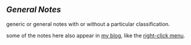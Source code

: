 ## _General Notes_
generic or general notes with or without a particular classification.

some of the notes here also appear in [my blog](https://www.pimp-my-rig.com/), like the [right-click menu](https://www.pimp-my-rig.com/2017/08/tweak-customized-right-click-menu.html).
